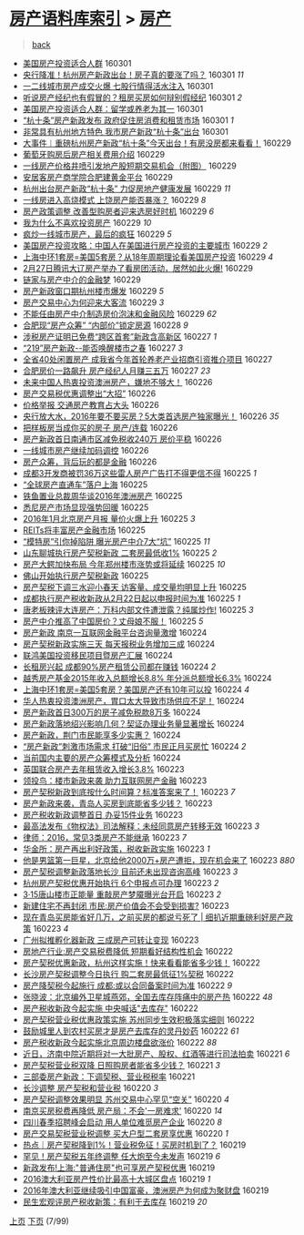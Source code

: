 [房产语料库索引](../../README.md)  > [房产](房产.md)
====
> [back](../README.md)

- [美国房产投资适合人群](http://jkwz.applinzi.com/ittc/6804634971197146116.html#%E7%BE%8E%E5%9B%BD%E6%88%BF%E4%BA%A7%E6%8A%95%E8%B5%84%E9%80%82%E5%90%88%E4%BA%BA%E7%BE%A4) 160301  
- [央行降准！杭州房产新政出台！房子真的要涨了吗？](http://jkwz.applinzi.com/ittc/6804629158361564165.html#%E5%A4%AE%E8%A1%8C%E9%99%8D%E5%87%86%EF%BC%81%E6%9D%AD%E5%B7%9E%E6%88%BF%E4%BA%A7%E6%96%B0%E6%94%BF%E5%87%BA%E5%8F%B0%EF%BC%81%E6%88%BF%E5%AD%90%E7%9C%9F%E7%9A%84%E8%A6%81%E6%B6%A8%E4%BA%86%E5%90%97%EF%BC%9F) 160301 *11* 
- [一二线城市房产成交火爆 七股行情得活水注入](http://jkwz.applinzi.com/ittc/6804599481941099525.html#%E4%B8%80%E4%BA%8C%E7%BA%BF%E5%9F%8E%E5%B8%82%E6%88%BF%E4%BA%A7%E6%88%90%E4%BA%A4%E7%81%AB%E7%88%86+%E4%B8%83%E8%82%A1%E8%A1%8C%E6%83%85%E5%BE%97%E6%B4%BB%E6%B0%B4%E6%B3%A8%E5%85%A5) 160301  
- [听说房产经纪也有假冒的？租房买房如何辩别假经纪](http://jkwz.applinzi.com/ittc/6804563604959396869.html#%E5%90%AC%E8%AF%B4%E6%88%BF%E4%BA%A7%E7%BB%8F%E7%BA%AA%E4%B9%9F%E6%9C%89%E5%81%87%E5%86%92%E7%9A%84%EF%BC%9F%E7%A7%9F%E6%88%BF%E4%B9%B0%E6%88%BF%E5%A6%82%E4%BD%95%E8%BE%A9%E5%88%AB%E5%81%87%E7%BB%8F%E7%BA%AA) 160301 *2* 
- [美国房产投资适合人群：留学或养老为其一](http://jkwz.applinzi.com/ittc/6804205003505927172.html#%E7%BE%8E%E5%9B%BD%E6%88%BF%E4%BA%A7%E6%8A%95%E8%B5%84%E9%80%82%E5%90%88%E4%BA%BA%E7%BE%A4%EF%BC%9A%E7%95%99%E5%AD%A6%E6%88%96%E5%85%BB%E8%80%81%E4%B8%BA%E5%85%B6%E4%B8%80) 160301  
- [“杭十条”房产新政发布 政府促住房消费和租赁市场](http://jkwz.applinzi.com/ittc/6804533679065924612.html#%E2%80%9C%E6%9D%AD%E5%8D%81%E6%9D%A1%E2%80%9D%E6%88%BF%E4%BA%A7%E6%96%B0%E6%94%BF%E5%8F%91%E5%B8%83+%E6%94%BF%E5%BA%9C%E4%BF%83%E4%BD%8F%E6%88%BF%E6%B6%88%E8%B4%B9%E5%92%8C%E7%A7%9F%E8%B5%81%E5%B8%82%E5%9C%BA) 160301 *1* 
- [非常具有杭州地方特色 我市房产新政“杭十条”出台](http://jkwz.applinzi.com/ittc/6804509211165721605.html#%E9%9D%9E%E5%B8%B8%E5%85%B7%E6%9C%89%E6%9D%AD%E5%B7%9E%E5%9C%B0%E6%96%B9%E7%89%B9%E8%89%B2+%E6%88%91%E5%B8%82%E6%88%BF%E4%BA%A7%E6%96%B0%E6%94%BF%E2%80%9C%E6%9D%AD%E5%8D%81%E6%9D%A1%E2%80%9D%E5%87%BA%E5%8F%B0) 160301  
- [大事件︱重磅杭州房产新政“杭十条”今天出台！有房没房都来看看！](http://jkwz.applinzi.com/ittc/6804363315664913413.html#%E5%A4%A7%E4%BA%8B%E4%BB%B6%EF%B8%B1%E9%87%8D%E7%A3%85%E6%9D%AD%E5%B7%9E%E6%88%BF%E4%BA%A7%E6%96%B0%E6%94%BF%E2%80%9C%E6%9D%AD%E5%8D%81%E6%9D%A1%E2%80%9D%E4%BB%8A%E5%A4%A9%E5%87%BA%E5%8F%B0%EF%BC%81%E6%9C%89%E6%88%BF%E6%B2%A1%E6%88%BF%E9%83%BD%E6%9D%A5%E7%9C%8B%E7%9C%8B%EF%BC%81) 160229  
- [葡萄牙购房后房产相关费用介绍](http://jkwz.applinzi.com/ittc/6804359397669078021.html#%E8%91%A1%E8%90%84%E7%89%99%E8%B4%AD%E6%88%BF%E5%90%8E%E6%88%BF%E4%BA%A7%E7%9B%B8%E5%85%B3%E8%B4%B9%E7%94%A8%E4%BB%8B%E7%BB%8D) 160229  
- [一线房产价格井喷引发地产股短期交易机会（附图）](http://jkwz.applinzi.com/ittc/6804266656020825092.html#%E4%B8%80%E7%BA%BF%E6%88%BF%E4%BA%A7%E4%BB%B7%E6%A0%BC%E4%BA%95%E5%96%B7%E5%BC%95%E5%8F%91%E5%9C%B0%E4%BA%A7%E8%82%A1%E7%9F%AD%E6%9C%9F%E4%BA%A4%E6%98%93%E6%9C%BA%E4%BC%9A%EF%BC%88%E9%99%84%E5%9B%BE%EF%BC%89) 160229  
- [安居客房产商学院合肥建黄金平台](http://jkwz.applinzi.com/ittc/6804264487691486212.html#%E5%AE%89%E5%B1%85%E5%AE%A2%E6%88%BF%E4%BA%A7%E5%95%86%E5%AD%A6%E9%99%A2%E5%90%88%E8%82%A5%E5%BB%BA%E9%BB%84%E9%87%91%E5%B9%B3%E5%8F%B0) 160229  
- [杭州出台房产新政“杭十条” 力促房地产健康发展](http://jkwz.applinzi.com/ittc/6804260842124084229.html#%E6%9D%AD%E5%B7%9E%E5%87%BA%E5%8F%B0%E6%88%BF%E4%BA%A7%E6%96%B0%E6%94%BF%E2%80%9C%E6%9D%AD%E5%8D%81%E6%9D%A1%E2%80%9D+%E5%8A%9B%E4%BF%83%E6%88%BF%E5%9C%B0%E4%BA%A7%E5%81%A5%E5%BA%B7%E5%8F%91%E5%B1%95) 160229 *11* 
- [一线房进入高烧模式 上饶房产能否暴涨？](http://jkwz.applinzi.com/ittc/6804257258292642821.html#%E4%B8%80%E7%BA%BF%E6%88%BF%E8%BF%9B%E5%85%A5%E9%AB%98%E7%83%A7%E6%A8%A1%E5%BC%8F+%E4%B8%8A%E9%A5%B6%E6%88%BF%E4%BA%A7%E8%83%BD%E5%90%A6%E6%9A%B4%E6%B6%A8%EF%BC%9F) 160229 *8* 
- [房产政策调整 改善型购房者迎来选房好时机](http://jkwz.applinzi.com/ittc/6804228843640456196.html#%E6%88%BF%E4%BA%A7%E6%94%BF%E7%AD%96%E8%B0%83%E6%95%B4+%E6%94%B9%E5%96%84%E5%9E%8B%E8%B4%AD%E6%88%BF%E8%80%85%E8%BF%8E%E6%9D%A5%E9%80%89%E6%88%BF%E5%A5%BD%E6%97%B6%E6%9C%BA) 160229 *6* 
- [我为什么不喜欢投资房产](http://jkwz.applinzi.com/ittc/6804209474818540549.html#%E6%88%91%E4%B8%BA%E4%BB%80%E4%B9%88%E4%B8%8D%E5%96%9C%E6%AC%A2%E6%8A%95%E8%B5%84%E6%88%BF%E4%BA%A7) 160229 *10* 
- [疯炒一线城市房产，最后的疯狂](http://jkwz.applinzi.com/ittc/6804194693931860997.html#%E7%96%AF%E7%82%92%E4%B8%80%E7%BA%BF%E5%9F%8E%E5%B8%82%E6%88%BF%E4%BA%A7%EF%BC%8C%E6%9C%80%E5%90%8E%E7%9A%84%E7%96%AF%E7%8B%82) 160229 *5* 
- [美国房产投资攻略：中国人在美国进行房产投资的主要城市](http://jkwz.applinzi.com/ittc/6804202468938351620.html#%E7%BE%8E%E5%9B%BD%E6%88%BF%E4%BA%A7%E6%8A%95%E8%B5%84%E6%94%BB%E7%95%A5%EF%BC%9A%E4%B8%AD%E5%9B%BD%E4%BA%BA%E5%9C%A8%E7%BE%8E%E5%9B%BD%E8%BF%9B%E8%A1%8C%E6%88%BF%E4%BA%A7%E6%8A%95%E8%B5%84%E7%9A%84%E4%B8%BB%E8%A6%81%E5%9F%8E%E5%B8%82) 160229 *2* 
- [上海中环1套房=美国5套房？从18年周期理论看美国房产投资](http://jkwz.applinzi.com/ittc/6804200588350850052.html#%E4%B8%8A%E6%B5%B7%E4%B8%AD%E7%8E%AF1%E5%A5%97%E6%88%BF%3D%E7%BE%8E%E5%9B%BD5%E5%A5%97%E6%88%BF%EF%BC%9F%E4%BB%8E18%E5%B9%B4%E5%91%A8%E6%9C%9F%E7%90%86%E8%AE%BA%E7%9C%8B%E7%BE%8E%E5%9B%BD%E6%88%BF%E4%BA%A7%E6%8A%95%E8%B5%84) 160229 *4* 
- [2月27日腾讯大辽房产举办了看房团活动，居然如此火爆!](http://jkwz.applinzi.com/ittc/6804196896537052165.html#2%E6%9C%8827%E6%97%A5%E8%85%BE%E8%AE%AF%E5%A4%A7%E8%BE%BD%E6%88%BF%E4%BA%A7%E4%B8%BE%E5%8A%9E%E4%BA%86%E7%9C%8B%E6%88%BF%E5%9B%A2%E6%B4%BB%E5%8A%A8%EF%BC%8C%E5%B1%85%E7%84%B6%E5%A6%82%E6%AD%A4%E7%81%AB%E7%88%86%21) 160229  
- [链家与房产中介的金融梦](http://jkwz.applinzi.com/ittc/6804186579421627397.html#%E9%93%BE%E5%AE%B6%E4%B8%8E%E6%88%BF%E4%BA%A7%E4%B8%AD%E4%BB%8B%E7%9A%84%E9%87%91%E8%9E%8D%E6%A2%A6) 160229  
- [房产新政窗口期杭州楼市爆发](http://jkwz.applinzi.com/ittc/6804160619691377668.html#%E6%88%BF%E4%BA%A7%E6%96%B0%E6%94%BF%E7%AA%97%E5%8F%A3%E6%9C%9F%E6%9D%AD%E5%B7%9E%E6%A5%BC%E5%B8%82%E7%88%86%E5%8F%91) 160229 *5* 
- [房产交易中心为何迎来大客流](http://jkwz.applinzi.com/ittc/6804148887753327621.html#%E6%88%BF%E4%BA%A7%E4%BA%A4%E6%98%93%E4%B8%AD%E5%BF%83%E4%B8%BA%E4%BD%95%E8%BF%8E%E6%9D%A5%E5%A4%A7%E5%AE%A2%E6%B5%81) 160229 *3* 
- [不能任由房产中介制造房价泡沫和金融风险](http://jkwz.applinzi.com/ittc/6804126577822532612.html#%E4%B8%8D%E8%83%BD%E4%BB%BB%E7%94%B1%E6%88%BF%E4%BA%A7%E4%B8%AD%E4%BB%8B%E5%88%B6%E9%80%A0%E6%88%BF%E4%BB%B7%E6%B3%A1%E6%B2%AB%E5%92%8C%E9%87%91%E8%9E%8D%E9%A3%8E%E9%99%A9) 160229 *62* 
- [合肥现“房产众筹” “内部价”锁定房源](http://jkwz.applinzi.com/ittc/6803788907401446404.html#%E5%90%88%E8%82%A5%E7%8E%B0%E2%80%9C%E6%88%BF%E4%BA%A7%E4%BC%97%E7%AD%B9%E2%80%9D+%E2%80%9C%E5%86%85%E9%83%A8%E4%BB%B7%E2%80%9D%E9%94%81%E5%AE%9A%E6%88%BF%E6%BA%90) 160228 *9* 
- [涉税房产证明已免费“跨区首套”新政含高新区](http://jkwz.applinzi.com/ittc/6803518489507660804.html#%E6%B6%89%E7%A8%8E%E6%88%BF%E4%BA%A7%E8%AF%81%E6%98%8E%E5%B7%B2%E5%85%8D%E8%B4%B9%E2%80%9C%E8%B7%A8%E5%8C%BA%E9%A6%96%E5%A5%97%E2%80%9D%E6%96%B0%E6%94%BF%E5%90%AB%E9%AB%98%E6%96%B0%E5%8C%BA) 160227 *1* 
- [“219”房产新政--能否唤醒楼市之春](http://jkwz.applinzi.com/ittc/6803457113355453444.html#%E2%80%9C219%E2%80%9D%E6%88%BF%E4%BA%A7%E6%96%B0%E6%94%BF--%E8%83%BD%E5%90%A6%E5%94%A4%E9%86%92%E6%A5%BC%E5%B8%82%E4%B9%8B%E6%98%A5) 160227 *3* 
- [全省40处闲置房产 成我省今年首轮养老产业招商引资推介项目](http://jkwz.applinzi.com/ittc/6803440658689819653.html#%E5%85%A8%E7%9C%8140%E5%A4%84%E9%97%B2%E7%BD%AE%E6%88%BF%E4%BA%A7+%E6%88%90%E6%88%91%E7%9C%81%E4%BB%8A%E5%B9%B4%E9%A6%96%E8%BD%AE%E5%85%BB%E8%80%81%E4%BA%A7%E4%B8%9A%E6%8B%9B%E5%95%86%E5%BC%95%E8%B5%84%E6%8E%A8%E4%BB%8B%E9%A1%B9%E7%9B%AE) 160227  
- [合肥房价一路飙升 房产经纪人月赚三五万](http://jkwz.applinzi.com/ittc/6803343158893085701.html#%E5%90%88%E8%82%A5%E6%88%BF%E4%BB%B7%E4%B8%80%E8%B7%AF%E9%A3%99%E5%8D%87+%E6%88%BF%E4%BA%A7%E7%BB%8F%E7%BA%AA%E4%BA%BA%E6%9C%88%E8%B5%9A%E4%B8%89%E4%BA%94%E4%B8%87) 160227 *23* 
- [未来中国人热衷投资澳洲房产，嫌地不够大！](http://jkwz.applinzi.com/ittc/6803156561430053892.html#%E6%9C%AA%E6%9D%A5%E4%B8%AD%E5%9B%BD%E4%BA%BA%E7%83%AD%E8%A1%B7%E6%8A%95%E8%B5%84%E6%BE%B3%E6%B4%B2%E6%88%BF%E4%BA%A7%EF%BC%8C%E5%AB%8C%E5%9C%B0%E4%B8%8D%E5%A4%9F%E5%A4%A7%EF%BC%81) 160226  
- [房产交易税优惠调整出“大招”](http://jkwz.applinzi.com/ittc/6803130279724073988.html#%E6%88%BF%E4%BA%A7%E4%BA%A4%E6%98%93%E7%A8%8E%E4%BC%98%E6%83%A0%E8%B0%83%E6%95%B4%E5%87%BA%E2%80%9C%E5%A4%A7%E6%8B%9B%E2%80%9D) 160226  
- [价格举报 交通房产教育占大头](http://jkwz.applinzi.com/ittc/6803105964760761349.html#%E4%BB%B7%E6%A0%BC%E4%B8%BE%E6%8A%A5+%E4%BA%A4%E9%80%9A%E6%88%BF%E4%BA%A7%E6%95%99%E8%82%B2%E5%8D%A0%E5%A4%A7%E5%A4%B4) 160226  
- [央行放大水，2016年要不要买房？5大类首选房产独家曝光！](http://jkwz.applinzi.com/ittc/6803076450370454532.html#%E5%A4%AE%E8%A1%8C%E6%94%BE%E5%A4%A7%E6%B0%B4%EF%BC%8C2016%E5%B9%B4%E8%A6%81%E4%B8%8D%E8%A6%81%E4%B9%B0%E6%88%BF%EF%BC%9F5%E5%A4%A7%E7%B1%BB%E9%A6%96%E9%80%89%E6%88%BF%E4%BA%A7%E7%8B%AC%E5%AE%B6%E6%9B%9D%E5%85%89%EF%BC%81) 160226 *35* 
- [把样板房当成你买的房子 房产/连载](http://jkwz.applinzi.com/ittc/6803062594952758276.html#%E6%8A%8A%E6%A0%B7%E6%9D%BF%E6%88%BF%E5%BD%93%E6%88%90%E4%BD%A0%E4%B9%B0%E7%9A%84%E6%88%BF%E5%AD%90+%E6%88%BF%E4%BA%A7%2F%E8%BF%9E%E8%BD%BD) 160226  
- [房产新政首日南通市区减免税收240万 房价平稳](http://jkwz.applinzi.com/ittc/6803061892100654085.html#%E6%88%BF%E4%BA%A7%E6%96%B0%E6%94%BF%E9%A6%96%E6%97%A5%E5%8D%97%E9%80%9A%E5%B8%82%E5%8C%BA%E5%87%8F%E5%85%8D%E7%A8%8E%E6%94%B6240%E4%B8%87+%E6%88%BF%E4%BB%B7%E5%B9%B3%E7%A8%B3) 160226  
- [一线城市房产继续加码调控](http://jkwz.applinzi.com/ittc/6803055400886731780.html#%E4%B8%80%E7%BA%BF%E5%9F%8E%E5%B8%82%E6%88%BF%E4%BA%A7%E7%BB%A7%E7%BB%AD%E5%8A%A0%E7%A0%81%E8%B0%83%E6%8E%A7) 160226  
- [房产众筹，背后玩的都是金融](http://jkwz.applinzi.com/ittc/6802988337568678916.html#%E6%88%BF%E4%BA%A7%E4%BC%97%E7%AD%B9%EF%BC%8C%E8%83%8C%E5%90%8E%E7%8E%A9%E7%9A%84%E9%83%BD%E6%98%AF%E9%87%91%E8%9E%8D) 160226  
- [成都3开发商被罚36万这些雷人房产广告打不得更信不得](http://jkwz.applinzi.com/ittc/6802889396772668420.html#%E6%88%90%E9%83%BD3%E5%BC%80%E5%8F%91%E5%95%86%E8%A2%AB%E7%BD%9A36%E4%B8%87%E8%BF%99%E4%BA%9B%E9%9B%B7%E4%BA%BA%E6%88%BF%E4%BA%A7%E5%B9%BF%E5%91%8A%E6%89%93%E4%B8%8D%E5%BE%97%E6%9B%B4%E4%BF%A1%E4%B8%8D%E5%BE%97) 160225 *1* 
- [“全球房产直通车”落户上海](http://jkwz.applinzi.com/ittc/6802809985914373125.html#%E2%80%9C%E5%85%A8%E7%90%83%E6%88%BF%E4%BA%A7%E7%9B%B4%E9%80%9A%E8%BD%A6%E2%80%9D%E8%90%BD%E6%88%B7%E4%B8%8A%E6%B5%B7) 160225  
- [铁鱼置业总裁周华谈2016年澳洲房产](http://jkwz.applinzi.com/ittc/6802809579796694020.html#%E9%93%81%E9%B1%BC%E7%BD%AE%E4%B8%9A%E6%80%BB%E8%A3%81%E5%91%A8%E5%8D%8E%E8%B0%882016%E5%B9%B4%E6%BE%B3%E6%B4%B2%E6%88%BF%E4%BA%A7) 160225  
- [悉尼房产市场显现强势回暖](http://jkwz.applinzi.com/ittc/6802754222600750084.html#%E6%82%89%E5%B0%BC%E6%88%BF%E4%BA%A7%E5%B8%82%E5%9C%BA%E6%98%BE%E7%8E%B0%E5%BC%BA%E5%8A%BF%E5%9B%9E%E6%9A%96) 160225  
- [2016年1月北京房产月报 量价火爆上升](http://jkwz.applinzi.com/ittc/6802742146020967429.html#2016%E5%B9%B41%E6%9C%88%E5%8C%97%E4%BA%AC%E6%88%BF%E4%BA%A7%E6%9C%88%E6%8A%A5+%E9%87%8F%E4%BB%B7%E7%81%AB%E7%88%86%E4%B8%8A%E5%8D%87) 160225 *3* 
- [REITs将丰富房产金融市场](http://jkwz.applinzi.com/ittc/6802714579427656708.html#REITs%E5%B0%86%E4%B8%B0%E5%AF%8C%E6%88%BF%E4%BA%A7%E9%87%91%E8%9E%8D%E5%B8%82%E5%9C%BA) 160225  
- [“模特房”引你掉陷阱 曝光房产中介7大“坑”](http://jkwz.applinzi.com/ittc/6802709250556036101.html#%E2%80%9C%E6%A8%A1%E7%89%B9%E6%88%BF%E2%80%9D%E5%BC%95%E4%BD%A0%E6%8E%89%E9%99%B7%E9%98%B1+%E6%9B%9D%E5%85%89%E6%88%BF%E4%BA%A7%E4%B8%AD%E4%BB%8B7%E5%A4%A7%E2%80%9C%E5%9D%91%E2%80%9D) 160225 *11* 
- [山东聊城执行房产契税新政 二套房最低收1%](http://jkwz.applinzi.com/ittc/6802702260001833989.html#%E5%B1%B1%E4%B8%9C%E8%81%8A%E5%9F%8E%E6%89%A7%E8%A1%8C%E6%88%BF%E4%BA%A7%E5%A5%91%E7%A8%8E%E6%96%B0%E6%94%BF+%E4%BA%8C%E5%A5%97%E6%88%BF%E6%9C%80%E4%BD%8E%E6%94%B61%25) 160225 *2* 
- [房产大鳄加快布局 今年郑州楼市涨势或将延续](http://jkwz.applinzi.com/ittc/6802689837379355652.html#%E6%88%BF%E4%BA%A7%E5%A4%A7%E9%B3%84%E5%8A%A0%E5%BF%AB%E5%B8%83%E5%B1%80+%E4%BB%8A%E5%B9%B4%E9%83%91%E5%B7%9E%E6%A5%BC%E5%B8%82%E6%B6%A8%E5%8A%BF%E6%88%96%E5%B0%86%E5%BB%B6%E7%BB%AD) 160225 *10* 
- [佛山开始执行房产契税新政](http://jkwz.applinzi.com/ittc/6802674431088395269.html#%E4%BD%9B%E5%B1%B1%E5%BC%80%E5%A7%8B%E6%89%A7%E8%A1%8C%E6%88%BF%E4%BA%A7%E5%A5%91%E7%A8%8E%E6%96%B0%E6%94%BF) 160225  
- [房产契税下调三水迎小春天 访客量、成交量均明显上升](http://jkwz.applinzi.com/ittc/6802655298674230276.html#%E6%88%BF%E4%BA%A7%E5%A5%91%E7%A8%8E%E4%B8%8B%E8%B0%83%E4%B8%89%E6%B0%B4%E8%BF%8E%E5%B0%8F%E6%98%A5%E5%A4%A9+%E8%AE%BF%E5%AE%A2%E9%87%8F%E3%80%81%E6%88%90%E4%BA%A4%E9%87%8F%E5%9D%87%E6%98%8E%E6%98%BE%E4%B8%8A%E5%8D%87) 160225  
- [成都执行房产税收新政从2月22日起以申报时间为准](http://jkwz.applinzi.com/ittc/6802634799994897413.html#%E6%88%90%E9%83%BD%E6%89%A7%E8%A1%8C%E6%88%BF%E4%BA%A7%E7%A8%8E%E6%94%B6%E6%96%B0%E6%94%BF%E4%BB%8E2%E6%9C%8822%E6%97%A5%E8%B5%B7%E4%BB%A5%E7%94%B3%E6%8A%A5%E6%97%B6%E9%97%B4%E4%B8%BA%E5%87%86) 160225 *1* 
- [唐老板辣评大连房产：万科内部文件遭泄露？纯属炒作!](http://jkwz.applinzi.com/ittc/6801722133801600005.html#%E5%94%90%E8%80%81%E6%9D%BF%E8%BE%A3%E8%AF%84%E5%A4%A7%E8%BF%9E%E6%88%BF%E4%BA%A7%EF%BC%9A%E4%B8%87%E7%A7%91%E5%86%85%E9%83%A8%E6%96%87%E4%BB%B6%E9%81%AD%E6%B3%84%E9%9C%B2%EF%BC%9F%E7%BA%AF%E5%B1%9E%E7%82%92%E4%BD%9C%21) 160225 *3* 
- [房产中介推高了中国房价？丈母娘不服！](http://jkwz.applinzi.com/ittc/6802541093560255493.html#%E6%88%BF%E4%BA%A7%E4%B8%AD%E4%BB%8B%E6%8E%A8%E9%AB%98%E4%BA%86%E4%B8%AD%E5%9B%BD%E6%88%BF%E4%BB%B7%EF%BC%9F%E4%B8%88%E6%AF%8D%E5%A8%98%E4%B8%8D%E6%9C%8D%EF%BC%81) 160225 *5* 
- [房产新政 南京一互联网金融平台咨询量激增](http://jkwz.applinzi.com/ittc/6802477938473698308.html#%E6%88%BF%E4%BA%A7%E6%96%B0%E6%94%BF+%E5%8D%97%E4%BA%AC%E4%B8%80%E4%BA%92%E8%81%94%E7%BD%91%E9%87%91%E8%9E%8D%E5%B9%B3%E5%8F%B0%E5%92%A8%E8%AF%A2%E9%87%8F%E6%BF%80%E5%A2%9E) 160224  
- [房产契税新政实施三天 每天报税业务增加三成](http://jkwz.applinzi.com/ittc/6802446735620178949.html#%E6%88%BF%E4%BA%A7%E5%A5%91%E7%A8%8E%E6%96%B0%E6%94%BF%E5%AE%9E%E6%96%BD%E4%B8%89%E5%A4%A9+%E6%AF%8F%E5%A4%A9%E6%8A%A5%E7%A8%8E%E4%B8%9A%E5%8A%A1%E5%A2%9E%E5%8A%A0%E4%B8%89%E6%88%90) 160224  
- [联鸿美国投资移民项目暨房产汇展](http://jkwz.applinzi.com/ittc/6802431393774699524.html#%E8%81%94%E9%B8%BF%E7%BE%8E%E5%9B%BD%E6%8A%95%E8%B5%84%E7%A7%BB%E6%B0%91%E9%A1%B9%E7%9B%AE%E6%9A%A8%E6%88%BF%E4%BA%A7%E6%B1%87%E5%B1%95) 160224  
- [长租房兴起 成都90%房产租赁公司都在赚钱](http://jkwz.applinzi.com/ittc/6802412218004014085.html#%E9%95%BF%E7%A7%9F%E6%88%BF%E5%85%B4%E8%B5%B7+%E6%88%90%E9%83%BD90%25%E6%88%BF%E4%BA%A7%E7%A7%9F%E8%B5%81%E5%85%AC%E5%8F%B8%E9%83%BD%E5%9C%A8%E8%B5%9A%E9%92%B1) 160224 *2* 
- [越秀房产基金2015年收入总额增长8.8% 年分派总额增长6.3%](http://jkwz.applinzi.com/ittc/6802409865792193540.html#%E8%B6%8A%E7%A7%80%E6%88%BF%E4%BA%A7%E5%9F%BA%E9%87%912015%E5%B9%B4%E6%94%B6%E5%85%A5%E6%80%BB%E9%A2%9D%E5%A2%9E%E9%95%BF8.8%25+%E5%B9%B4%E5%88%86%E6%B4%BE%E6%80%BB%E9%A2%9D%E5%A2%9E%E9%95%BF6.3%25) 160224  
- [上海中环1套房=美国5套房？美国房产还有10年可以投](http://jkwz.applinzi.com/ittc/6802395971560408069.html#%E4%B8%8A%E6%B5%B7%E4%B8%AD%E7%8E%AF1%E5%A5%97%E6%88%BF%3D%E7%BE%8E%E5%9B%BD5%E5%A5%97%E6%88%BF%EF%BC%9F%E7%BE%8E%E5%9B%BD%E6%88%BF%E4%BA%A7%E8%BF%98%E6%9C%8910%E5%B9%B4%E5%8F%AF%E4%BB%A5%E6%8A%95) 160224 *4* 
- [华人热衷投资澳洲房产，胃口太大导致市场供应不足！](http://jkwz.applinzi.com/ittc/6802347004688598021.html#%E5%8D%8E%E4%BA%BA%E7%83%AD%E8%A1%B7%E6%8A%95%E8%B5%84%E6%BE%B3%E6%B4%B2%E6%88%BF%E4%BA%A7%EF%BC%8C%E8%83%83%E5%8F%A3%E5%A4%AA%E5%A4%A7%E5%AF%BC%E8%87%B4%E5%B8%82%E5%9C%BA%E4%BE%9B%E5%BA%94%E4%B8%8D%E8%B6%B3%EF%BC%81) 160224  
- [房产新政首日300万的房子减免税款8万多](http://jkwz.applinzi.com/ittc/6802282870613738500.html#%E6%88%BF%E4%BA%A7%E6%96%B0%E6%94%BF%E9%A6%96%E6%97%A5300%E4%B8%87%E7%9A%84%E6%88%BF%E5%AD%90%E5%87%8F%E5%85%8D%E7%A8%8E%E6%AC%BE8%E4%B8%87%E5%A4%9A) 160224  
- [房产新政落地绍兴影响几何？契证办理业务量显著增长](http://jkwz.applinzi.com/ittc/6802331560892171269.html#%E6%88%BF%E4%BA%A7%E6%96%B0%E6%94%BF%E8%90%BD%E5%9C%B0%E7%BB%8D%E5%85%B4%E5%BD%B1%E5%93%8D%E5%87%A0%E4%BD%95%EF%BC%9F%E5%A5%91%E8%AF%81%E5%8A%9E%E7%90%86%E4%B8%9A%E5%8A%A1%E9%87%8F%E6%98%BE%E8%91%97%E5%A2%9E%E9%95%BF) 160224  
- [房产新政，荆门市民能享多少实惠？](http://jkwz.applinzi.com/ittc/6802327264486228996.html#%E6%88%BF%E4%BA%A7%E6%96%B0%E6%94%BF%EF%BC%8C%E8%8D%86%E9%97%A8%E5%B8%82%E6%B0%91%E8%83%BD%E4%BA%AB%E5%A4%9A%E5%B0%91%E5%AE%9E%E6%83%A0%EF%BC%9F) 160224  
- [“房产新政”刺激市场需求 打破“旧俗” 市民正月买房忙](http://jkwz.applinzi.com/ittc/6802299833670960132.html#%E2%80%9C%E6%88%BF%E4%BA%A7%E6%96%B0%E6%94%BF%E2%80%9D%E5%88%BA%E6%BF%80%E5%B8%82%E5%9C%BA%E9%9C%80%E6%B1%82+%E6%89%93%E7%A0%B4%E2%80%9C%E6%97%A7%E4%BF%97%E2%80%9D+%E5%B8%82%E6%B0%91%E6%AD%A3%E6%9C%88%E4%B9%B0%E6%88%BF%E5%BF%99) 160224 *2* 
- [当前国内主要的房产众筹模式及分析](http://jkwz.applinzi.com/ittc/6802277176980276228.html#%E5%BD%93%E5%89%8D%E5%9B%BD%E5%86%85%E4%B8%BB%E8%A6%81%E7%9A%84%E6%88%BF%E4%BA%A7%E4%BC%97%E7%AD%B9%E6%A8%A1%E5%BC%8F%E5%8F%8A%E5%88%86%E6%9E%90) 160224  
- [英国联合房产去年租赁收入增长3.8%](http://jkwz.applinzi.com/ittc/6802147801962120196.html#%E8%8B%B1%E5%9B%BD%E8%81%94%E5%90%88%E6%88%BF%E4%BA%A7%E5%8E%BB%E5%B9%B4%E7%A7%9F%E8%B5%81%E6%94%B6%E5%85%A5%E5%A2%9E%E9%95%BF3.8%25) 160223  
- [领投鸟：楼市新政来袭 助力互联网房产金融](http://jkwz.applinzi.com/ittc/6802111431818347524.html#%E9%A2%86%E6%8A%95%E9%B8%9F%EF%BC%9A%E6%A5%BC%E5%B8%82%E6%96%B0%E6%94%BF%E6%9D%A5%E8%A2%AD+%E5%8A%A9%E5%8A%9B%E4%BA%92%E8%81%94%E7%BD%91%E6%88%BF%E4%BA%A7%E9%87%91%E8%9E%8D) 160223  
- [房产契税新政到底按什么时间算？标准答案来了！](http://jkwz.applinzi.com/ittc/6802110401361740804.html#%E6%88%BF%E4%BA%A7%E5%A5%91%E7%A8%8E%E6%96%B0%E6%94%BF%E5%88%B0%E5%BA%95%E6%8C%89%E4%BB%80%E4%B9%88%E6%97%B6%E9%97%B4%E7%AE%97%EF%BC%9F%E6%A0%87%E5%87%86%E7%AD%94%E6%A1%88%E6%9D%A5%E4%BA%86%EF%BC%81) 160223 *7* 
- [房产新政来袭，青岛人买房到底能省多少钱？](http://jkwz.applinzi.com/ittc/6802082197020345348.html#%E6%88%BF%E4%BA%A7%E6%96%B0%E6%94%BF%E6%9D%A5%E8%A2%AD%EF%BC%8C%E9%9D%92%E5%B2%9B%E4%BA%BA%E4%B9%B0%E6%88%BF%E5%88%B0%E5%BA%95%E8%83%BD%E7%9C%81%E5%A4%9A%E5%B0%91%E9%92%B1%EF%BC%9F) 160223  
- [房产税收新政调整首日 办妥15件业务](http://jkwz.applinzi.com/ittc/6802044552961590276.html#%E6%88%BF%E4%BA%A7%E7%A8%8E%E6%94%B6%E6%96%B0%E6%94%BF%E8%B0%83%E6%95%B4%E9%A6%96%E6%97%A5+%E5%8A%9E%E5%A6%A515%E4%BB%B6%E4%B8%9A%E5%8A%A1) 160223  
- [最高法发布《物权法》司法解释：未经同意房产转移无效](http://jkwz.applinzi.com/ittc/6802026140684256260.html#%E6%9C%80%E9%AB%98%E6%B3%95%E5%8F%91%E5%B8%83%E3%80%8A%E7%89%A9%E6%9D%83%E6%B3%95%E3%80%8B%E5%8F%B8%E6%B3%95%E8%A7%A3%E9%87%8A%EF%BC%9A%E6%9C%AA%E7%BB%8F%E5%90%8C%E6%84%8F%E6%88%BF%E4%BA%A7%E8%BD%AC%E7%A7%BB%E6%97%A0%E6%95%88) 160223 *3* 
- [律师：2016，常见3类房产不能继承](http://jkwz.applinzi.com/ittc/6801971016288961541.html#%E5%BE%8B%E5%B8%88%EF%BC%9A2016%EF%BC%8C%E5%B8%B8%E8%A7%813%E7%B1%BB%E6%88%BF%E4%BA%A7%E4%B8%8D%E8%83%BD%E7%BB%A7%E6%89%BF) 160223 *7* 
- [华金所：房产再出利好政策，税收新政实施](http://jkwz.applinzi.com/ittc/6801950450920195076.html#%E5%8D%8E%E9%87%91%E6%89%80%EF%BC%9A%E6%88%BF%E4%BA%A7%E5%86%8D%E5%87%BA%E5%88%A9%E5%A5%BD%E6%94%BF%E7%AD%96%EF%BC%8C%E7%A8%8E%E6%94%B6%E6%96%B0%E6%94%BF%E5%AE%9E%E6%96%BD) 160223 *1* 
- [他是男篮第一巨星，北京给他2000万+房产遭拒，现在机会来了](http://jkwz.applinzi.com/ittc/6801924426782213125.html#%E4%BB%96%E6%98%AF%E7%94%B7%E7%AF%AE%E7%AC%AC%E4%B8%80%E5%B7%A8%E6%98%9F%EF%BC%8C%E5%8C%97%E4%BA%AC%E7%BB%99%E4%BB%962000%E4%B8%87%2B%E6%88%BF%E4%BA%A7%E9%81%AD%E6%8B%92%EF%BC%8C%E7%8E%B0%E5%9C%A8%E6%9C%BA%E4%BC%9A%E6%9D%A5%E4%BA%86) 160223 *880* 
- [房产契税调整新政落地长沙 目前还未出现咨询高峰](http://jkwz.applinzi.com/ittc/6801943024363914244.html#%E6%88%BF%E4%BA%A7%E5%A5%91%E7%A8%8E%E8%B0%83%E6%95%B4%E6%96%B0%E6%94%BF%E8%90%BD%E5%9C%B0%E9%95%BF%E6%B2%99+%E7%9B%AE%E5%89%8D%E8%BF%98%E6%9C%AA%E5%87%BA%E7%8E%B0%E5%92%A8%E8%AF%A2%E9%AB%98%E5%B3%B0) 160223 *3* 
- [杭州房产契税优惠开始执行 6个申报点可办理](http://jkwz.applinzi.com/ittc/6801937251047048196.html#%E6%9D%AD%E5%B7%9E%E6%88%BF%E4%BA%A7%E5%A5%91%E7%A8%8E%E4%BC%98%E6%83%A0%E5%BC%80%E5%A7%8B%E6%89%A7%E8%A1%8C+6%E4%B8%AA%E7%94%B3%E6%8A%A5%E7%82%B9%E5%8F%AF%E5%8A%9E%E7%90%86) 160223 *2* 
- [3·15唐山楼市正能量 重敲房产梦魇曝光台开启](http://jkwz.applinzi.com/ittc/6801936645045617669.html#3%C2%B715%E5%94%90%E5%B1%B1%E6%A5%BC%E5%B8%82%E6%AD%A3%E8%83%BD%E9%87%8F+%E9%87%8D%E6%95%B2%E6%88%BF%E4%BA%A7%E6%A2%A6%E9%AD%87%E6%9B%9D%E5%85%89%E5%8F%B0%E5%BC%80%E5%90%AF) 160223 *2* 
- [新建住宅不再封闭 市民:房产价值会不会受到损害?](http://jkwz.applinzi.com/ittc/6801920236991284228.html#%E6%96%B0%E5%BB%BA%E4%BD%8F%E5%AE%85%E4%B8%8D%E5%86%8D%E5%B0%81%E9%97%AD+%E5%B8%82%E6%B0%91%3A%E6%88%BF%E4%BA%A7%E4%BB%B7%E5%80%BC%E4%BC%9A%E4%B8%8D%E4%BC%9A%E5%8F%97%E5%88%B0%E6%8D%9F%E5%AE%B3%3F) 160223  
- [现在青岛买房能省好几万，之前买房的都说亏死了 | 细扒近期重磅利好房产政策](http://jkwz.applinzi.com/ittc/6801919919906096132.html#%E7%8E%B0%E5%9C%A8%E9%9D%92%E5%B2%9B%E4%B9%B0%E6%88%BF%E8%83%BD%E7%9C%81%E5%A5%BD%E5%87%A0%E4%B8%87%EF%BC%8C%E4%B9%8B%E5%89%8D%E4%B9%B0%E6%88%BF%E7%9A%84%E9%83%BD%E8%AF%B4%E4%BA%8F%E6%AD%BB%E4%BA%86+%7C+%E7%BB%86%E6%89%92%E8%BF%91%E6%9C%9F%E9%87%8D%E7%A3%85%E5%88%A9%E5%A5%BD%E6%88%BF%E4%BA%A7%E6%94%BF%E7%AD%96) 160223 *4* 
- [广州拟推孵化器新政 三成房产可转让变现](http://jkwz.applinzi.com/ittc/6801862862767129605.html#%E5%B9%BF%E5%B7%9E%E6%8B%9F%E6%8E%A8%E5%AD%B5%E5%8C%96%E5%99%A8%E6%96%B0%E6%94%BF+%E4%B8%89%E6%88%90%E6%88%BF%E4%BA%A7%E5%8F%AF%E8%BD%AC%E8%AE%A9%E5%8F%98%E7%8E%B0) 160223  
- [房地产行业:房产交易税费降低 短期看好结构性机会](http://jkwz.applinzi.com/ittc/6801716308844479492.html#%E6%88%BF%E5%9C%B0%E4%BA%A7%E8%A1%8C%E4%B8%9A%3A%E6%88%BF%E4%BA%A7%E4%BA%A4%E6%98%93%E7%A8%8E%E8%B4%B9%E9%99%8D%E4%BD%8E+%E7%9F%AD%E6%9C%9F%E7%9C%8B%E5%A5%BD%E7%BB%93%E6%9E%84%E6%80%A7%E6%9C%BA%E4%BC%9A) 160222  
- [房产契税优惠新政，杭州这样实施！快来看看能省多少钱！](http://jkwz.applinzi.com/ittc/6801687984688595973.html#%E6%88%BF%E4%BA%A7%E5%A5%91%E7%A8%8E%E4%BC%98%E6%83%A0%E6%96%B0%E6%94%BF%EF%BC%8C%E6%9D%AD%E5%B7%9E%E8%BF%99%E6%A0%B7%E5%AE%9E%E6%96%BD%EF%BC%81%E5%BF%AB%E6%9D%A5%E7%9C%8B%E7%9C%8B%E8%83%BD%E7%9C%81%E5%A4%9A%E5%B0%91%E9%92%B1%EF%BC%81) 160222  
- [长沙房产契税调整今日执行 购二套房最低征1%契税](http://jkwz.applinzi.com/ittc/6801656733097264133.html#%E9%95%BF%E6%B2%99%E6%88%BF%E4%BA%A7%E5%A5%91%E7%A8%8E%E8%B0%83%E6%95%B4%E4%BB%8A%E6%97%A5%E6%89%A7%E8%A1%8C+%E8%B4%AD%E4%BA%8C%E5%A5%97%E6%88%BF%E6%9C%80%E4%BD%8E%E5%BE%811%25%E5%A5%91%E7%A8%8E) 160222  
- [房产降契税今起施行 成都:或以合同备案时间为准](http://jkwz.applinzi.com/ittc/6801642677388968965.html#%E6%88%BF%E4%BA%A7%E9%99%8D%E5%A5%91%E7%A8%8E%E4%BB%8A%E8%B5%B7%E6%96%BD%E8%A1%8C+%E6%88%90%E9%83%BD%3A%E6%88%96%E4%BB%A5%E5%90%88%E5%90%8C%E5%A4%87%E6%A1%88%E6%97%B6%E9%97%B4%E4%B8%BA%E5%87%86) 160222 *9* 
- [张晓波：北京编外卫星城燕郊，全国去库存阵痛中的房产热](http://jkwz.applinzi.com/ittc/6801632909605733380.html#%E5%BC%A0%E6%99%93%E6%B3%A2%EF%BC%9A%E5%8C%97%E4%BA%AC%E7%BC%96%E5%A4%96%E5%8D%AB%E6%98%9F%E5%9F%8E%E7%87%95%E9%83%8A%EF%BC%8C%E5%85%A8%E5%9B%BD%E5%8E%BB%E5%BA%93%E5%AD%98%E9%98%B5%E7%97%9B%E4%B8%AD%E7%9A%84%E6%88%BF%E4%BA%A7%E7%83%AD) 160222 *48* 
- [房产税收新政今起实施 中央喊话&quot;去库存&quot;](http://jkwz.applinzi.com/ittc/6801626788023239684.html#%E6%88%BF%E4%BA%A7%E7%A8%8E%E6%94%B6%E6%96%B0%E6%94%BF%E4%BB%8A%E8%B5%B7%E5%AE%9E%E6%96%BD+%E4%B8%AD%E5%A4%AE%E5%96%8A%E8%AF%9D%26quot%3B%E5%8E%BB%E5%BA%93%E5%AD%98%26quot%3B) 160222  
- [房产契税营业税优惠政策实施 苏州同步生效积极落实细则](http://jkwz.applinzi.com/ittc/6801572852968981509.html#%E6%88%BF%E4%BA%A7%E5%A5%91%E7%A8%8E%E8%90%A5%E4%B8%9A%E7%A8%8E%E4%BC%98%E6%83%A0%E6%94%BF%E7%AD%96%E5%AE%9E%E6%96%BD+%E8%8B%8F%E5%B7%9E%E5%90%8C%E6%AD%A5%E7%94%9F%E6%95%88%E7%A7%AF%E6%9E%81%E8%90%BD%E5%AE%9E%E7%BB%86%E5%88%99) 160222  
- [鼓励城里人到农村买房才是房产去库存的灵丹妙药](http://jkwz.applinzi.com/ittc/6801551736443503620.html#%E9%BC%93%E5%8A%B1%E5%9F%8E%E9%87%8C%E4%BA%BA%E5%88%B0%E5%86%9C%E6%9D%91%E4%B9%B0%E6%88%BF%E6%89%8D%E6%98%AF%E6%88%BF%E4%BA%A7%E5%8E%BB%E5%BA%93%E5%AD%98%E7%9A%84%E7%81%B5%E4%B8%B9%E5%A6%99%E8%8D%AF) 160222 *61* 
- [房产税收新政今起实施北京周边楼盘欲涨价](http://jkwz.applinzi.com/ittc/6801446013306930180.html#%E6%88%BF%E4%BA%A7%E7%A8%8E%E6%94%B6%E6%96%B0%E6%94%BF%E4%BB%8A%E8%B5%B7%E5%AE%9E%E6%96%BD%E5%8C%97%E4%BA%AC%E5%91%A8%E8%BE%B9%E6%A5%BC%E7%9B%98%E6%AC%B2%E6%B6%A8%E4%BB%B7) 160222 *88* 
- [近日，济南中院近期将对一大批房产、股权、红酒等进行司法拍卖](http://jkwz.applinzi.com/ittc/6801340145152295940.html#%E8%BF%91%E6%97%A5%EF%BC%8C%E6%B5%8E%E5%8D%97%E4%B8%AD%E9%99%A2%E8%BF%91%E6%9C%9F%E5%B0%86%E5%AF%B9%E4%B8%80%E5%A4%A7%E6%89%B9%E6%88%BF%E4%BA%A7%E3%80%81%E8%82%A1%E6%9D%83%E3%80%81%E7%BA%A2%E9%85%92%E7%AD%89%E8%BF%9B%E8%A1%8C%E5%8F%B8%E6%B3%95%E6%8B%8D%E5%8D%96) 160221 *6* 
- [房产契税营业税双降 日照购房者能省多少钱？](http://jkwz.applinzi.com/ittc/6801229297490592773.html#%E6%88%BF%E4%BA%A7%E5%A5%91%E7%A8%8E%E8%90%A5%E4%B8%9A%E7%A8%8E%E5%8F%8C%E9%99%8D+%E6%97%A5%E7%85%A7%E8%B4%AD%E6%88%BF%E8%80%85%E8%83%BD%E7%9C%81%E5%A4%9A%E5%B0%91%E9%92%B1%EF%BC%9F) 160221 *3* 
- [三部委房产新政：下调契税、营业税税率](http://jkwz.applinzi.com/ittc/6801207968498451460.html#%E4%B8%89%E9%83%A8%E5%A7%94%E6%88%BF%E4%BA%A7%E6%96%B0%E6%94%BF%EF%BC%9A%E4%B8%8B%E8%B0%83%E5%A5%91%E7%A8%8E%E3%80%81%E8%90%A5%E4%B8%9A%E7%A8%8E%E7%A8%8E%E7%8E%87) 160221  
- [长沙调整 房产契税和营业税](http://jkwz.applinzi.com/ittc/6801033737345172484.html#%E9%95%BF%E6%B2%99%E8%B0%83%E6%95%B4+%E6%88%BF%E4%BA%A7%E5%A5%91%E7%A8%8E%E5%92%8C%E8%90%A5%E4%B8%9A%E7%A8%8E) 160220 *3* 
- [房产契税调整效果明显 苏州交易中心罕见“空关”](http://jkwz.applinzi.com/ittc/6800997560328127492.html#%E6%88%BF%E4%BA%A7%E5%A5%91%E7%A8%8E%E8%B0%83%E6%95%B4%E6%95%88%E6%9E%9C%E6%98%8E%E6%98%BE+%E8%8B%8F%E5%B7%9E%E4%BA%A4%E6%98%93%E4%B8%AD%E5%BF%83%E7%BD%95%E8%A7%81%E2%80%9C%E7%A9%BA%E5%85%B3%E2%80%9D) 160220 *4* 
- [南京买房税费再降低 房产局：不会&#39;一房难求&#39;](http://jkwz.applinzi.com/ittc/6800995690624844804.html#%E5%8D%97%E4%BA%AC%E4%B9%B0%E6%88%BF%E7%A8%8E%E8%B4%B9%E5%86%8D%E9%99%8D%E4%BD%8E+%E6%88%BF%E4%BA%A7%E5%B1%80%EF%BC%9A%E4%B8%8D%E4%BC%9A%26%2339%3B%E4%B8%80%E6%88%BF%E9%9A%BE%E6%B1%82%26%2339%3B) 160220 *14* 
- [四川春季招聘峰会启动 用人单位难觅房产企业](http://jkwz.applinzi.com/ittc/6800899203614114820.html#%E5%9B%9B%E5%B7%9D%E6%98%A5%E5%AD%A3%E6%8B%9B%E8%81%98%E5%B3%B0%E4%BC%9A%E5%90%AF%E5%8A%A8+%E7%94%A8%E4%BA%BA%E5%8D%95%E4%BD%8D%E9%9A%BE%E8%A7%85%E6%88%BF%E4%BA%A7%E4%BC%81%E4%B8%9A) 160220 *8* 
- [房产交易契税营业税调整 买大户型二套房享优惠](http://jkwz.applinzi.com/ittc/6800799285025178628.html#%E6%88%BF%E4%BA%A7%E4%BA%A4%E6%98%93%E5%A5%91%E7%A8%8E%E8%90%A5%E4%B8%9A%E7%A8%8E%E8%B0%83%E6%95%B4+%E4%B9%B0%E5%A4%A7%E6%88%B7%E5%9E%8B%E4%BA%8C%E5%A5%97%E6%88%BF%E4%BA%AB%E4%BC%98%E6%83%A0) 160220 *1* 
- [热点｜房产契税降到1%！营业税免征！买房时机到了？](http://jkwz.applinzi.com/ittc/6800632033697072133.html#%E7%83%AD%E7%82%B9%EF%BD%9C%E6%88%BF%E4%BA%A7%E5%A5%91%E7%A8%8E%E9%99%8D%E5%88%B01%25%EF%BC%81%E8%90%A5%E4%B8%9A%E7%A8%8E%E5%85%8D%E5%BE%81%EF%BC%81%E4%B9%B0%E6%88%BF%E6%97%B6%E6%9C%BA%E5%88%B0%E4%BA%86%EF%BC%9F) 160219  
- [罕见！房产契税五年终调整 任大炮至今未发声](http://jkwz.applinzi.com/ittc/6800624385870267396.html#%E7%BD%95%E8%A7%81%EF%BC%81%E6%88%BF%E4%BA%A7%E5%A5%91%E7%A8%8E%E4%BA%94%E5%B9%B4%E7%BB%88%E8%B0%83%E6%95%B4+%E4%BB%BB%E5%A4%A7%E7%82%AE%E8%87%B3%E4%BB%8A%E6%9C%AA%E5%8F%91%E5%A3%B0) 160219 *6* 
- [新政发布!上海:&quot;普通住房&quot;也可享房产契税优惠](http://jkwz.applinzi.com/ittc/6800608197488411653.html#%E6%96%B0%E6%94%BF%E5%8F%91%E5%B8%83%21%E4%B8%8A%E6%B5%B7%3A%26quot%3B%E6%99%AE%E9%80%9A%E4%BD%8F%E6%88%BF%26quot%3B%E4%B9%9F%E5%8F%AF%E4%BA%AB%E6%88%BF%E4%BA%A7%E5%A5%91%E7%A8%8E%E4%BC%98%E6%83%A0) 160219  
- [2016澳大利亚房产性价比最高十大城区盘点](http://jkwz.applinzi.com/ittc/6800582876726821893.html#2016%E6%BE%B3%E5%A4%A7%E5%88%A9%E4%BA%9A%E6%88%BF%E4%BA%A7%E6%80%A7%E4%BB%B7%E6%AF%94%E6%9C%80%E9%AB%98%E5%8D%81%E5%A4%A7%E5%9F%8E%E5%8C%BA%E7%9B%98%E7%82%B9) 160219 *1* 
- [2016年澳大利亚继续吸引中国富豪，澳洲房产为何成为聚财盘](http://jkwz.applinzi.com/ittc/6800578605138576389.html#2016%E5%B9%B4%E6%BE%B3%E5%A4%A7%E5%88%A9%E4%BA%9A%E7%BB%A7%E7%BB%AD%E5%90%B8%E5%BC%95%E4%B8%AD%E5%9B%BD%E5%AF%8C%E8%B1%AA%EF%BC%8C%E6%BE%B3%E6%B4%B2%E6%88%BF%E4%BA%A7%E4%B8%BA%E4%BD%95%E6%88%90%E4%B8%BA%E8%81%9A%E8%B4%A2%E7%9B%98) 160219  
- [民生宏观评房产税收新策：有利于去库存](http://jkwz.applinzi.com/ittc/6800568388703224837.html#%E6%B0%91%E7%94%9F%E5%AE%8F%E8%A7%82%E8%AF%84%E6%88%BF%E4%BA%A7%E7%A8%8E%E6%94%B6%E6%96%B0%E7%AD%96%EF%BC%9A%E6%9C%89%E5%88%A9%E4%BA%8E%E5%8E%BB%E5%BA%93%E5%AD%98) 160219 *20* 


 [上页](房产8.md) [下页](房产6.md)          (7/99)